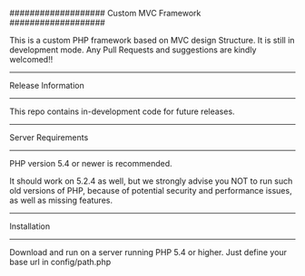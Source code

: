 ###################
Custom MVC Framework
###################

This is a custom PHP framework based on MVC design Structure. It is still in development mode.
Any Pull Requests and suggestions are kindly welcomed!!

*******************
Release Information
*******************

This repo contains in-development code for future releases.

*******************
Server Requirements
*******************

PHP version 5.4 or newer is recommended.

It should work on 5.2.4 as well, but we strongly advise you NOT to run
such old versions of PHP, because of potential security and performance
issues, as well as missing features.

************
Installation
************

Download and run on a server running PHP 5.4 or higher. Just define your base url in config/path.php

